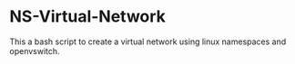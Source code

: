 # NS-Virtual-Network
This a bash script to create a virtual network using linux namespaces and openvswitch.
